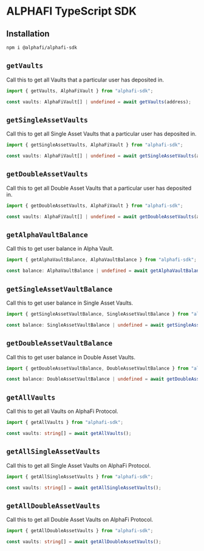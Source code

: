 # ALPHAFI TypeScript SDK

## Installation

```bash
npm i @alphafi/alphafi-sdk
```

## `getVaults`

Call this to get all Vaults that a particular user has deposited in.

```typescript
import { getVaults, AlphaFiVault } from "alphafi-sdk";

const vaults: AlphaFiVault[] | undefined = await getVaults(address);
```

## `getSingleAssetVaults`

Call this to get all Single Asset Vaults that a particular user has deposited in.

```typescript
import { getSingleAssetVaults, AlphaFiVault } from "alphafi-sdk";

const vaults: AlphaFiVault[] | undefined = await getSingleAssetVaults(address);
```

## `getDoubleAssetVaults`

Call this to get all Double Asset Vaults that a particular user has deposited in.

```typescript
import { getDoubleAssetVaults, AlphaFiVault } from "alphafi-sdk";

const vaults: AlphaFiVault[] | undefined = await getDoubleAssetVaults(address);
```

## `getAlphaVaultBalance`

Call this to get user balance in Alpha Vault.

```typescript
import { getAlphaVaultBalance, AlphaVaultBalance } from "alphafi-sdk";

const balance: AlphaVaultBalance | undefined = await getAlphaVaultBalance(address);
```

## `getSingleAssetVaultBalance`

Call this to get user balance in Single Asset Vaults.

```typescript
import { getSingleAssetVaultBalance, SingleAssetVaultBalance } from "alphafi-sdk";

const balance: SingleAssetVaultBalance | undefined = await getSingleAssetVaultBalance(address, poolName);
```

## `getDoubleAssetVaultBalance`

Call this to get user balance in Double Asset Vaults.

```typescript
import { getDoubleAssetVaultBalance, DoubleAssetVaultBalance } from "alphafi-sdk";

const balance: DoubleAssetVaultBalance | undefined = await getDoubleAssetVaultBalance(address, poolName);
```

## `getAllVaults`

Call this to get all Vaults on AlphaFi Protocol.

```typescript
import { getAllVaults } from "alphafi-sdk";

const vaults: string[] = await getAllVaults();
```

## `getAllSingleAssetVaults`

Call this to get all Single Asset Vaults on AlphaFi Protocol.

```typescript
import { getAllSingleAssetVaults } from "alphafi-sdk";

const vaults: string[] = await getAllSingleAssetVaults();
```

## `getAllDoubleAssetVaults`

Call this to get all Double Asset Vaults on AlphaFi Protocol.

```typescript
import { getAllDoubleAssetVaults } from "alphafi-sdk";

const vaults: string[] = await getAllDoubleAssetVaults();
```